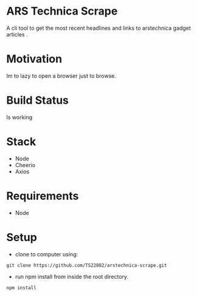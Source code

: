 # ARS Technica Scrape

A cli tool to get the most recent headlines and links to arstechnica gadget articles .

# Motivation

Im to lazy to open a browser just to browse.

# Build Status

Is working

# Stack

- Node
- Cheerio
- Axios

# Requirements

- Node

# Setup

- clone to computer using:

```
git clone https://github.com/TS22082/arstechnica-scrape.git
```

- run npm install from inside the root directory.

```
npm install
```
